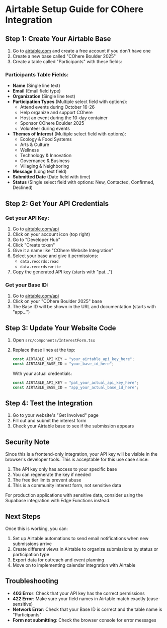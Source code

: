 # Airtable Setup Guide for COhere Integration

## Step 1: Create Your Airtable Base

1. Go to [airtable.com](https://airtable.com) and create a free account if you don't have one
2. Create a new base called "COhere Boulder 2025"
3. Create a table called "Participants" with these fields:

### Participants Table Fields:
- **Name** (Single line text)
- **Email** (Email field type)
- **Organization** (Single line text)
- **Participation Types** (Multiple select field with options):
  - Attend events during October 16-26
  - Help organize and support COhere
  - Host an event during the 10-day container
  - Sponsor COhere Boulder 2025
  - Volunteer during events
- **Themes of Interest** (Multiple select field with options):
  - Ecology & Food Systems
  - Arts & Culture
  - Wellness
  - Technology & Innovation
  - Governance & Business
  - Villaging & Neighboring
- **Message** (Long text field)
- **Submitted Date** (Date field with time)
- **Status** (Single select field with options: New, Contacted, Confirmed, Declined)

## Step 2: Get Your API Credentials

### Get your API Key:
1. Go to [airtable.com/api](https://airtable.com/api)
2. Click on your account icon (top right)
3. Go to "Developer Hub"
4. Click "Create token"
5. Give it a name like "COhere Website Integration"
6. Select your base and give it permissions:
   - `data.records:read`
   - `data.records:write`
7. Copy the generated API key (starts with "pat...")

### Get your Base ID:
1. Go to [airtable.com/api](https://airtable.com/api)
2. Click on your "COhere Boulder 2025" base
3. The Base ID will be shown in the URL and documentation (starts with "app...")

## Step 3: Update Your Website Code

1. Open `src/components/InterestForm.tsx`
2. Replace these lines at the top:
   ```javascript
   const AIRTABLE_API_KEY = "your_airtable_api_key_here";
   const AIRTABLE_BASE_ID = "your_base_id_here";
   ```
   
   With your actual credentials:
   ```javascript
   const AIRTABLE_API_KEY = "pat_your_actual_api_key_here";
   const AIRTABLE_BASE_ID = "app_your_actual_base_id_here";
   ```

## Step 4: Test the Integration

1. Go to your website's "Get Involved" page
2. Fill out and submit the interest form
3. Check your Airtable base to see if the submission appears

## Security Note

Since this is a frontend-only integration, your API key will be visible in the browser's developer tools. This is acceptable for this use case since:
1. The API key only has access to your specific base
2. You can regenerate the key if needed
3. The free tier limits prevent abuse
4. This is a community interest form, not sensitive data

For production applications with sensitive data, consider using the Supabase integration with Edge Functions instead.

## Next Steps

Once this is working, you can:
1. Set up Airtable automations to send email notifications when new submissions arrive
2. Create different views in Airtable to organize submissions by status or participation type
3. Export data for outreach and event planning
4. Move on to implementing calendar integration with Airtable

## Troubleshooting

- **403 Error**: Check that your API key has the correct permissions
- **422 Error**: Make sure your field names in Airtable match exactly (case-sensitive)
- **Network Error**: Check that your Base ID is correct and the table name is "Participants"
- **Form not submitting**: Check the browser console for error messages
